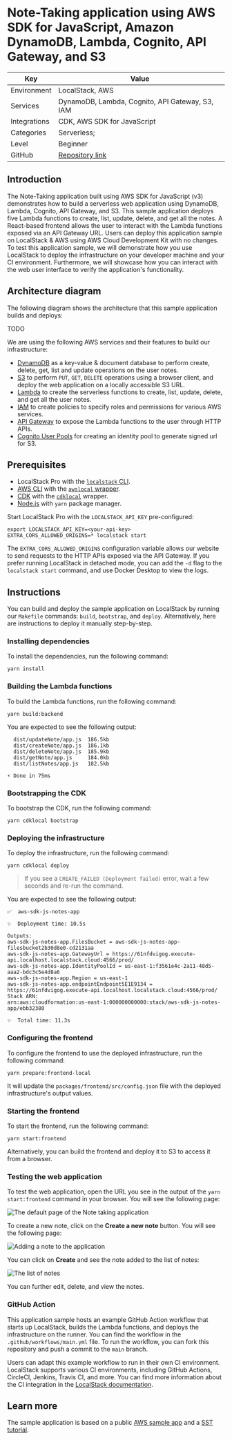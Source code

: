# Note-Taking application using AWS SDK for JavaScript, Amazon DynamoDB, Lambda, Cognito, API Gateway, and S3

| Key          | Value                                                                 |
| ------------ | --------------------------------------------------------------------- |
| Environment  | LocalStack, AWS                                                       |
| Services     | DynamoDB, Lambda, Cognito, API Gateway, S3, IAM                       |
| Integrations | CDK, AWS SDK for JavaScript                                           |
| Categories   | Serverless;                                                           |
| Level        | Beginner                                                              |
| GitHub       | [Repository link](https://github.com/localstack/aws-sdk-js-notes-app) |

## Introduction

The Note-Taking application built using AWS SDK for JavaScript (v3) demonstrates how to build a serverless web application using DynamoDB, Lambda, Cognito, API Gateway, and S3. This sample application deploys five Lambda functions to create, list, update, delete, and get all the notes. A React-based frontend allows the user to interact with the Lambda functions exposed via an API Gateway URL. Users can deploy this application sample on LocalStack & AWS using AWS Cloud Development Kit with no changes. To test this application sample, we will demonstrate how you use LocalStack to deploy the infrastructure on your developer machine and your CI environment. Furthermore, we will showcase how you can interact with the web user interface to verify the application's functionality.

## Architecture diagram

The following diagram shows the architecture that this sample application builds and deploys:

TODO

We are using the following AWS services and their features to build our infrastructure:

- [DynamoDB](https://docs.localstack.cloud/user-guide/aws/dynamodb/) as a key-value & document database to perform create, delete, get, list and update operations on the user notes.
- [S3](https://docs.localstack.cloud/user-guide/aws/s3/) to perform `PUT`, `GET`, `DELETE` operations using a browser client, and deploy the web application on a locally accessible S3 URL.
- [Lambda](https://docs.localstack.cloud/user-guide/aws/lambda/) to create the serverless functions to create, list, update, delete, and get all the user notes.
- [IAM](https://docs.localstack.cloud/user-guide/aws/iam/) to create policies to specify roles and permissions for various AWS services.
- [API Gateway](https://docs.localstack.cloud/user-guide/aws/apigatewayv2/) to expose the Lambda functions to the user through HTTP APIs.
- [Cognito User Pools](https://docs.localstack.cloud/user-guide/aws/cognito/) for creating an identity pool to generate signed url for S3.

## Prerequisites

- LocalStack Pro with the [`localstack` CLI](https://docs.localstack.cloud/getting-started/installation/#localstack-cli).
- [AWS CLI](https://docs.localstack.cloud/user-guide/integrations/aws-cli/) with the [`awslocal` wrapper](https://docs.localstack.cloud/user-guide/integrations/aws-cli/#localstack-aws-cli-awslocal).
- [CDK](https://docs.localstack.cloud/user-guide/integrations/aws-cdk/) with the [`cdklocal`](https://www.npmjs.com/package/aws-cdk-local) wrapper.
- [Node.js](https://nodejs.org/en/download/) with `yarn` package manager.

Start LocalStack Pro with the `LOCALSTACK_API_KEY` pre-configured:

```shell
export LOCALSTACK_API_KEY=<your-api-key>
EXTRA_CORS_ALLOWED_ORIGINS=* localstack start
```

The `EXTRA_CORS_ALLOWED_ORIGINS` configuration variable allows our website to send requests to the HTTP APIs exposed via the API Gateway. If you prefer running LocalStack in detached mode, you can add the `-d` flag to the `localstack start` command, and use Docker Desktop to view the logs.

## Instructions

You can build and deploy the sample application on LocalStack by running our `Makefile` commands: `build`, `bootstrap`, and `deploy`. Alternatively, here are instructions to deploy it manually step-by-step.

### Installing dependencies

To install the dependencies, run the following command:

```shell
yarn install
```

### Building the Lambda functions

To build the Lambda functions, run the following command:

```shell
yarn build:backend
```

You are expected to see the following output:

```shell
  dist/updateNote/app.js  186.5kb
  dist/createNote/app.js  186.1kb
  dist/deleteNote/app.js  185.9kb
  dist/getNote/app.js     184.0kb
  dist/listNotes/app.js   182.5kb

⚡ Done in 75ms
```

### Bootstrapping the CDK

To bootstrap the CDK, run the following command:

```shell
yarn cdklocal bootstrap
```

### Deploying the infrastructure

To deploy the infrastructure, run the following command:

```shell
yarn cdklocal deploy
```

> If you see a `CREATE_FAILED (Deployment failed)` error, wait a few seconds and re-run the command.

You are expected to see the following output:

```shell
✅  aws-sdk-js-notes-app

✨  Deployment time: 10.5s

Outputs:
aws-sdk-js-notes-app.FilesBucket = aws-sdk-js-notes-app-filesbucket2b30d8e0-cd2131aa
aws-sdk-js-notes-app.GatewayUrl = https://61nfdvigog.execute-api.localhost.localstack.cloud:4566/prod/
aws-sdk-js-notes-app.IdentityPoolId = us-east-1:f3561e4c-2a11-48d5-aaa2-bdc3c5e4d8a6
aws-sdk-js-notes-app.Region = us-east-1
aws-sdk-js-notes-app.endpointEndpoint5E1E9134 = https://61nfdvigog.execute-api.localhost.localstack.cloud:4566/prod/
Stack ARN:
arn:aws:cloudformation:us-east-1:000000000000:stack/aws-sdk-js-notes-app/ebb32380

✨  Total time: 11.3s
```

### Configuring the frontend

To configure the frontend to use the deployed infrastructure, run the following command:

```shell
yarn prepare:frontend-local
```

It will update the `packages/frontend/src/config.json` file with the deployed infrastructure's output values.

### Starting the frontend

To start the frontend, run the following command:

```shell
yarn start:frontend
```

Alternatively, you can build the frontend and deploy it to S3 to access it from a browser.

### Testing the web application

To test the web application, open the URL you see in the output of the `yarn start:frontend` command in your browser. You will see the following page:

![The default page of the Note taking application](images/note-taking-application-default-page.png)

To create a new note, click on the **Create a new note** button. You will see the following page:

![Adding a note to the application](images/note-taking-application-adding-notes.png)

You can click on **Create** and see the note added to the list of notes:

![The list of notes](images/note-taking-application-list-of-notes.png)

You can further edit, delete, and view the notes.

### GitHub Action

This application sample hosts an example GitHub Action workflow that starts up LocalStack, builds the Lambda functions, and deploys the infrastructure on the runner. You can find the workflow in the `.github/workflows/main.yml` file. To run the workflow, you can fork this repository and push a commit to the `main` branch.

Users can adapt this example workflow to run in their own CI environment. LocalStack supports various CI environments, including GitHub Actions, CircleCI, Jenkins, Travis CI, and more. You can find more information about the CI integration in the [LocalStack documentation](https://docs.localstack.cloud/user-guide/ci/).

## Learn more

The sample application is based on a public [AWS sample app](https://github.com/aws-samples/ecs-apigateway-sample) and a [SST tutorial](https://github.com/serverless-stack/demo-notes-app).
